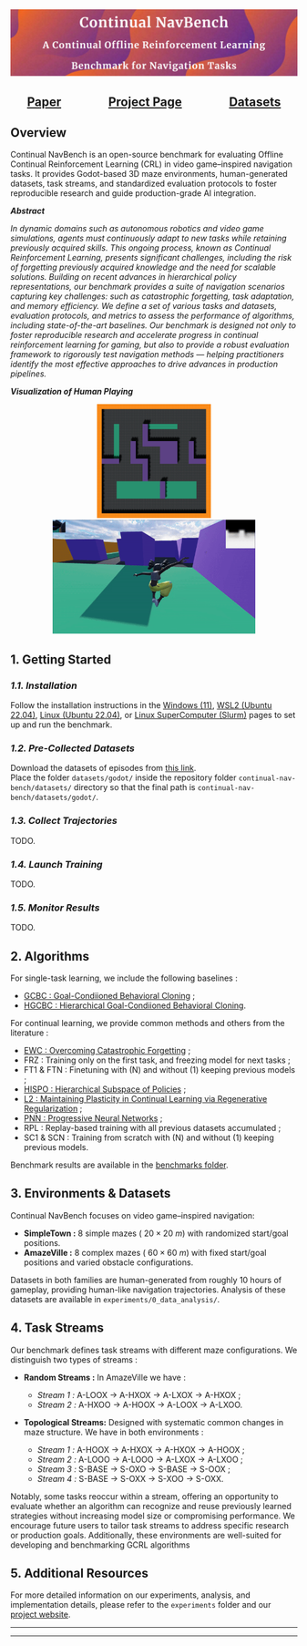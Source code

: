<img src="./assets/readme/cover.png" alt="Antmaze"/>

<div id="links">
    <div align="center">
        <h2>
            <a href="https://toto.com">Paper</a>
            &emsp;
            &emsp;
            &emsp;
            <a href="https://sites.google.com/view/continual-nav-bench/home?authuser=2">Project Page</a>
            &emsp;
            &emsp;
            &emsp;
            <a href="https://drive.google.com/drive/folders/1QHzGofKymDIkoN1_4FlPwLlJ0pFwilUo?usp=sharing">Datasets</a>
        </h2>
  </div>
</div>

## Overview

Continual NavBench is an open-source benchmark for evaluating Offline Continual Reinforcement Learning (CRL) in video game–inspired navigation tasks. It provides Godot-based 3D maze environments, human-generated datasets, task streams, and standardized evaluation protocols to foster reproducible research and guide production-grade AI integration.

***Abstract***

*In dynamic domains such as autonomous robotics and video game simulations, agents must continuously adapt to new tasks while retaining previously acquired skills. This ongoing process, known as Continual Reinforcement Learning, presents significant challenges, including the risk of forgetting previously acquired knowledge and the need for scalable solutions. Building on recent advances in hierarchical policy representations, our benchmark provides a suite of navigation scenarios capturing key challenges: such as catastrophic forgetting, task adaptation, and memory efficiency. We define a set of various tasks and datasets, evaluation protocols, and metrics to assess the performance of algorithms, including state-of-the-art baselines. Our benchmark is designed not only to foster reproducible research and accelerate progress in continual reinforcement learning for gaming, but also to provide a robust evaluation framework to rigorously test navigation methods — helping practitioners identify the most effective approaches to drive advances in production pipelines.*

***Visualization of Human Playing***

<div id="links" align="center">
  <img src="./assets/readme/maze.png" alt="Visualization Maze" style="height:200px;">
  <img src="./assets/readme/visu.gif" alt="Visualization Gif" style="height:200px;">
</div>

## **1. Getting Started**

### *1.1. Installation*

Follow the installation instructions in the [Windows (11)](./installation/WINDOWS.md), [WSL2 (Ubuntu 22.04)](./installation/WSL.md), [Linux (Ubuntu 22.04)](./installation/LINUX.md), or [Linux SuperComputer (Slurm)](./installation/SUPER.md) pages to set up and run the benchmark.

### *1.2. Pre-Collected Datasets*

Download the datasets of episodes from [this link](https://drive.google.com/drive/folders/1QHzGofKymDIkoN1_4FlPwLlJ0pFwilUo?usp=sharing).  
Place the folder `datasets/godot/` inside the repository folder `continual-nav-bench/datasets/` directory so that the final path is `continual-nav-bench/datasets/godot/`.

### *1.3. Collect Trajectories*

TODO.

### *1.4. Launch Training*

TODO.

### *1.5. Monitor Results*

TODO.

## **2. Algorithms**

For single-task learning, we include the following baselines :

- [GCBC : Goal-Condiioned Behavioral Cloning](./articles/singletask/GCBC.pdf) ;
- [HGCBC : Hierarchical Goal-Condiioned Behavioral Cloning](./articles/singletask/HGCBC.pdf).

For continual learning, we provide common methods and others from the literature :

- [EWC : Overcoming Catastrophic Forgetting](./articles/continual/EWC.pdf) ;
- FRZ : Training only on the first task, and freezing model for next tasks ;
- FT1 & FTN : Finetuning with (N) and without (1) keeping previous models ;
- [HISPO : Hierarchical Subspace of Policies](./articles/continual/HISPO.pdf) ;
- [L2 : Maintaining Plasticity in Continual Learning via Regenerative Regularization](./articles/continual/L2.pdf) ;
- [PNN : Progressive Neural Networks](./articles/continual/PNN.pdf) ;
- RPL : Replay-based training with all previous datasets accumulated ;
- SC1 & SCN : Training from scratch with (N) and without (1) keeping previous models.

Benchmark results are available in the [benchmarks folder](./benchmarks/CONTINUAL.md).

## **3. Environments & Datasets**

Continual NavBench focuses on video game–inspired navigation:

- **SimpleTown :** 8 simple mazes ( $20\times20\ m$) with randomized start/goal positions.
- **AmazeVille :** 8 complex mazes ( $60\times60\ m$) with fixed start/goal positions and varied obstacle configurations.

Datasets in both families are human-generated from roughly $10$ hours of gameplay, providing human-like navigation trajectories. Analysis of these datasets are available in `experiments/0_data_analysis/`.

## **4. Task Streams**

Our benchmark defines task streams with different maze configurations. We distinguish two types of streams :

- **Random Streams :** In AmazeVille we have :
    - *Stream 1 :* A-LOOX → A-HXOX → A-LXOX → A-HXOX ;
    - *Stream 2 :* A-HXOO → A-HOOX → A-LOOX → A-LXOO.

- **Topological Streams:** Designed with systematic common
changes in maze structure. We have in both environments :
    - *Stream 1 :* A-HOOX → A-HXOX → A-HXOX → A-HOOX ;
    - *Stream 2 :* A-LOOO → A-LOOO → A-LXOX → A-LXOO ;
    - *Stream 3 :* S-BASE → S-OXO → S-BASE → S-OOX ;
    - *Stream 4 :* S-BASE → S-OXX → S-XOO → S-OXX.

Notably, some tasks reoccur within a stream, offering an opportunity to evaluate whether an algorithm can recognize and reuse previously learned strategies without increasing model size or compromising performance. We encourage future users to tailor task streams to address specific research or production goals. Additionally, these environments are well-suited for developing and benchmarking GCRL algorithms

## **5. Additional Resources**

For more detailed information on our experiments, analysis, and implementation details, please refer to the `experiments` folder and our [project website](https://sites.google.com/view/continual-nav-bench/).

---
---
